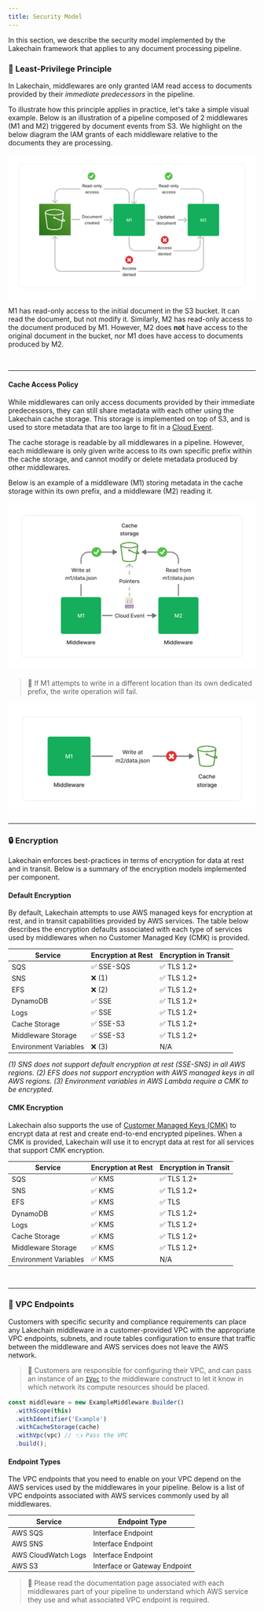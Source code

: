 ```yaml
---
title: Security Model
---
```


In this section, we describe the security model implemented by the Lakechain framework that applies to any document processing pipeline.

### 👮 Least-Privilege Principle

In Lakechain, middlewares are only granted IAM read access to documents provided by their *immediate predecessors* in the pipeline.

To illustrate how this principle applies in practice, let's take a simple visual example. Below is an illustration of a pipeline composed of 2 middlewares (M1 and M2) triggered by document events from S3. We highlight on the below diagram the IAM grants of each middleware relative to the documents they are processing.

![Access Policies](../../../assets/access-policies.png)

M1 has read-only access to the initial document in the S3 bucket. It can read the document, but not modify it. Similarly, M2 has read-only access to the document produced by M1. However, M2 does **not** have access to the original document in the bucket, nor M1 does have access to documents produced by M2.

<br>

---

#### Cache Access Policy

While middlewares can only access documents provided by their immediate predecessors, they can still share metadata with each other using the Lakechain cache storage. This storage is implemented on top of S3, and is used to store metadata that are too large to fit in a [Cloud Event](/general/events).

The cache storage is readable by all middlewares in a pipeline. However, each middleware is only given write access to its own specific prefix within the cache storage, and cannot modify or delete metadata produced by other middlewares.

Below is an example of a middleware (M1) storing metadata in the cache storage within its own prefix, and a middleware (M2) reading it.

![Cache Read-Write](../../../assets/cache-read-write.png)

> 👮 If M1 attempts to write in a different location than its own dedicated prefix, the write operation will fail.

![Cache Write Failure](../../../assets/cache-write-failure.png)

---

### 🔒 Encryption

Lakechain enforces best-practices in terms of encryption for data at rest and in transit. Below is a summary of the encryption models implemented per component.

#### Default Encryption

By default, Lakechain attempts to use AWS managed keys for encryption at rest, and in transit capabilities provided by AWS services. The table below describes the encryption defaults associated with each type of services used by middlewares when no Customer Managed Key (CMK) is provided.

Service       | Encryption at Rest | Encryption in Transit
------------- | ------------------ | ---------------------
SQS           | ✅ SSE-SQS          | ✅ TLS 1.2+
SNS           | ❌ (1)              | ✅ TLS 1.2+
EFS           | ❌ (2)              | ✅ TLS 1.2+
DynamoDB      | ✅ SSE              | ✅ TLS 1.2+
Logs          | ✅ SSE              | ✅ TLS 1.2+
Cache Storage | ✅ SSE-S3           | ✅ TLS 1.2+
Middleware Storage | ✅ SSE-S3       | ✅ TLS 1.2+
Environment Variables | ❌ (3)    | N/A

*(1) SNS does not support default encryption at rest (SSE-SNS) in all AWS regions.*
*(2) EFS does not support encryption with AWS managed keys in all AWS regions.*
*(3) Environment variables in AWS Lambda require a CMK to be encrypted.*

#### CMK Encryption

Lakechain also supports the use of [Customer Managed Keys (CMK)](https://docs.aws.amazon.com/kms/latest/developerguide/concepts.html#customer-cmk) to encrypt data at rest and create end-to-end encrypted pipelines. When a CMK is provided, Lakechain will use it to encrypt data at rest for all services that support CMK encryption.

Service       | Encryption at Rest | Encryption in Transit
------------- | ------------------ | ---------------------
SQS           | ✅ KMS              | ✅ TLS 1.2+
SNS           | ✅ KMS              | ✅ TLS 1.2+
EFS           | ✅ KMS              | ✅ TLS
DynamoDB      | ✅ KMS              | ✅ TLS 1.2+
Logs          | ✅ KMS              | ✅ TLS 1.2+
Cache Storage | ✅ KMS              | ✅ TLS 1.2+
Middleware Storage | ✅ KMS          | ✅ TLS 1.2+
Environment Variables | ✅ KMS       | N/A

<br>

---

### 🚧 VPC Endpoints

Customers with specific security and compliance requirements can place any Lakechain middleware in a customer-provided VPC with the appropriate VPC endpoints, subnets, and route tables configuration to ensure that traffic between the middleware and AWS services does not leave the AWS network.

> 💁 Customers are responsible for configuring their VPC, and can pass an instance of an [`IVpc`](https://docs.aws.amazon.com/cdk/api/v2/docs/aws-cdk-lib.aws_ec2.IVpc.html) to the middleware construct to let it know in which network its compute resources should be placed.

```typescript
const middleware = new ExampleMiddleware.Builder()
  .withScope(this)
  .withIdentifier('Example')
  .withCacheStorage(cache)
  .withVpc(vpc) // 👈 Pass the VPC
  .build();
```

#### Endpoint Types

The VPC endpoints that you need to enable on your VPC depend on the AWS services used by the middlewares in your pipeline. Below is a list of VPC endpoints associated with AWS services commonly used by all middlewares.

Service       | Endpoint Type
------------- | -------------
AWS SQS       | Interface Endpoint
AWS SNS       | Interface Endpoint
AWS CloudWatch Logs | Interface Endpoint
AWS S3        | Interface or Gateway Endpoint

> 💁 Please read the documentation page associated with each middlewares part of your pipeline to understand which AWS service they use and what associated VPC endpoint is required.
